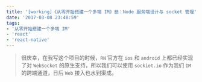 ```yaml
---
title: '[working]《从零开始搭建一个多端 IM》叁：Node 服务端设计与 socket 管理'
date: '2017-03-08 23:48:59'
tags:
- '从零开始搭建一个多端 IM'
- 'react'
- 'react-native'
---
```


>很庆幸，在我写这个项目的时候，`RN` 官方在 `ios` 和 `android` 上都已经实现了对 `WebSocket` 的原生支持，所以我们可以使用 `sockiet.io` 作为我们 `IM` 的跨端通道，日后 `Web` 接入也水到渠成。
